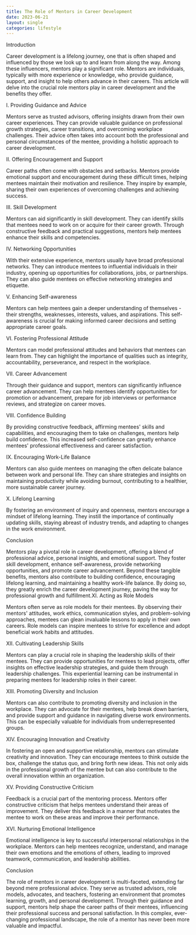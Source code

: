```yaml
---
title: The Role of Mentors in Career Development
date: 2023-06-21
layout: single
categories: lifestyle
---
```

Introduction

Career development is a lifelong journey, one that is often shaped and influenced by those we look up to and learn from along the way. Among these influencers, mentors play a significant role. Mentors are individuals, typically with more experience or knowledge, who provide guidance, support, and insight to help others advance in their careers. This article will delve into the crucial role mentors play in career development and the benefits they offer.

I. Providing Guidance and Advice

Mentors serve as trusted advisors, offering insights drawn from their own career experiences. They can provide valuable guidance on professional growth strategies, career transitions, and overcoming workplace challenges. Their advice often takes into account both the professional and personal circumstances of the mentee, providing a holistic approach to career development.

II. Offering Encouragement and Support

Career paths often come with obstacles and setbacks. Mentors provide emotional support and encouragement during these difficult times, helping mentees maintain their motivation and resilience. They inspire by example, sharing their own experiences of overcoming challenges and achieving success.

III. Skill Development

Mentors can aid significantly in skill development. They can identify skills that mentees need to work on or acquire for their career growth. Through constructive feedback and practical suggestions, mentors help mentees enhance their skills and competencies.

IV. Networking Opportunities

With their extensive experience, mentors usually have broad professional networks. They can introduce mentees to influential individuals in their industry, opening up opportunities for collaborations, jobs, or partnerships. They can also guide mentees on effective networking strategies and etiquette.

V. Enhancing Self-awareness

Mentors can help mentees gain a deeper understanding of themselves - their strengths, weaknesses, interests, values, and aspirations. This self-awareness is crucial for making informed career decisions and setting appropriate career goals.

VI. Fostering Professional Attitude

Mentors can model professional attitudes and behaviors that mentees can learn from. They can highlight the importance of qualities such as integrity, accountability, perseverance, and respect in the workplace.

VII. Career Advancement

Through their guidance and support, mentors can significantly influence career advancement. They can help mentees identify opportunities for promotion or advancement, prepare for job interviews or performance reviews, and strategize on career moves.

VIII. Confidence Building

By providing constructive feedback, affirming mentees' skills and capabilities, and encouraging them to take on challenges, mentors help build confidence. This increased self-confidence can greatly enhance mentees' professional effectiveness and career satisfaction.

IX. Encouraging Work-Life Balance

Mentors can also guide mentees on managing the often delicate balance between work and personal life. They can share strategies and insights on maintaining productivity while avoiding burnout, contributing to a healthier, more sustainable career journey.

X. Lifelong Learning

By fostering an environment of inquiry and openness, mentors encourage a mindset of lifelong learning. They instill the importance of continually updating skills, staying abreast of industry trends, and adapting to changes in the work environment.

Conclusion

Mentors play a pivotal role in career development, offering a blend of professional advice, personal insights, and emotional support. They foster skill development, enhance self-awareness, provide networking opportunities, and promote career advancement. Beyond these tangible benefits, mentors also contribute to building confidence, encouraging lifelong learning, and maintaining a healthy work-life balance. By doing so, they greatly enrich the career development journey, paving the way for professional growth and fulfillment.XI. Acting as Role Models

Mentors often serve as role models for their mentees. By observing their mentors' attitudes, work ethics, communication styles, and problem-solving approaches, mentees can glean invaluable lessons to apply in their own careers. Role models can inspire mentees to strive for excellence and adopt beneficial work habits and attitudes.

XII. Cultivating Leadership Skills

Mentors can play a crucial role in shaping the leadership skills of their mentees. They can provide opportunities for mentees to lead projects, offer insights on effective leadership strategies, and guide them through leadership challenges. This experiential learning can be instrumental in preparing mentees for leadership roles in their career.

XIII. Promoting Diversity and Inclusion

Mentors can also contribute to promoting diversity and inclusion in the workplace. They can advocate for their mentees, help break down barriers, and provide support and guidance in navigating diverse work environments. This can be especially valuable for individuals from underrepresented groups.

XIV. Encouraging Innovation and Creativity

In fostering an open and supportive relationship, mentors can stimulate creativity and innovation. They can encourage mentees to think outside the box, challenge the status quo, and bring forth new ideas. This not only aids in the professional growth of the mentee but can also contribute to the overall innovation within an organization.

XV. Providing Constructive Criticism

Feedback is a crucial part of the mentoring process. Mentors offer constructive criticism that helps mentees understand their areas of improvement. They deliver this feedback in a manner that motivates the mentee to work on these areas and improve their performance.

XVI. Nurturing Emotional Intelligence

Emotional intelligence is key to successful interpersonal relationships in the workplace. Mentors can help mentees recognize, understand, and manage their own emotions and the emotions of others, leading to improved teamwork, communication, and leadership abilities.

Conclusion

The role of mentors in career development is multi-faceted, extending far beyond mere professional advice. They serve as trusted advisors, role models, advocates, and teachers, fostering an environment that promotes learning, growth, and personal development. Through their guidance and support, mentors help shape the career paths of their mentees, influencing their professional success and personal satisfaction. In this complex, ever-changing professional landscape, the role of a mentor has never been more valuable and impactful.